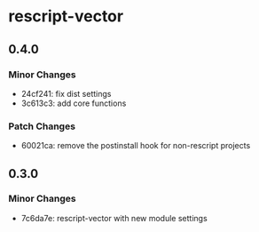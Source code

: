 # rescript-vector

## 0.4.0

### Minor Changes

- 24cf241: fix dist settings
- 3c613c3: add core functions

### Patch Changes

- 60021ca: remove the postinstall hook for non-rescript projects

## 0.3.0

### Minor Changes

- 7c6da7e: rescript-vector with new module settings
